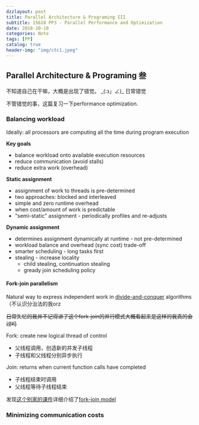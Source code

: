 ```yaml
---
dzzlayout: post
title: Parallel Architecture & Programing III
subtitle: 15618 PP3 - Parallel Performance and Optimization
date: 2018-10-10
categories: Note
tags: [PP]
catalog: true
header-img: "img/ctc1.jpeg"
---
```


## Parallel Architecture & Programing 叁

<script type="text/javascript" src="http://cdn.mathjax.org/mathjax/latest/MathJax.js?config=default"></script>

不知道自己在干嘛，大概是出现了错觉。 \_(:з」∠)\_   日常错觉

不管错觉的事，这篇复习一下performance optimization.

### Balancing workload

Ideally: all processors are computing all the time during program execution

**Key goals**

* balance workload onto available execution resources
* reduce communication (avoid stalls)
* reduce extra work (overhead)

**Static assignment**

* assignment of work to threads is pre-determined
* two approaches: blocked and interleaved
* simple and zero runtime overhead
* when cost/amount of work is predictable
* "semi-static" assignment - periodically profiles and re-adjusts

**Dynamic assignment**

* determines assignment dynamically at runtime - not pre-determined
* workload balance and overhead (sync cost) trade-off
* smarter scheduling - long tasks first
* stealing - increase locality
  * child stealing, continuation stealing
  * gready join scheduling policy

#### Fork-join parallelism

Natural way to express independent work in [divide-and-conquer](https://en.wikipedia.org/wiki/Divide_and_conquer_algorithm) algorithms（不认识分治法的我orz

~~日常失忆的我并不记得讲了这个fork-join的并行模式大概看起来是这样的我真的会过吗~~

Fork: create new logical thread of control

* 父线程调用，创造新的并发子线程
* 子线程和父线程分别异步执行

Join: returns when current function calls have completed 

* 子线程结束时调用
* 父线程等待子线程结束

发现[这个别家的课件](http://ipcc.cs.uoregon.edu/lectures/lecture-9-fork-join.pdf)详细介绍了[fork-join model](https://en.wikipedia.org/wiki/Fork–join_model) 

### Minimizing communication costs

